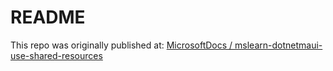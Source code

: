 
# README

This repo was originally published at:
[ MicrosoftDocs / mslearn-dotnetmaui-use-shared-resources](https://github.com/microsoftdocs/mslearn-dotnetmaui-use-shared-resources)

